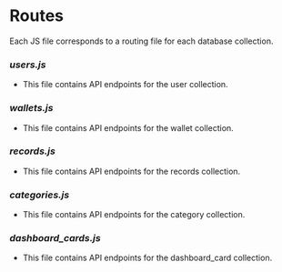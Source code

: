 # Routes
Each JS file corresponds to a routing file for each database collection.

### *users.js*
- This file contains API endpoints for the user collection.

### *wallets.js*
- This file contains API endpoints for the wallet collection.

### *records.js*
- This file contains API endpoints for the records collection.

### *categories.js*
- This file contains API endpoints for the category collection.

### *dashboard_cards.js*
- This file contains API endpoints for the dashboard_card collection.